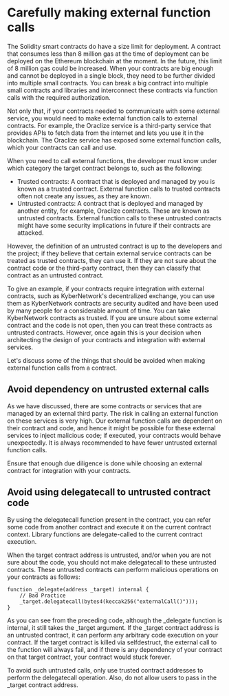 # Carefully making external function calls

The Solidity smart contracts do have a size limit for deployment. A contract that consumes less than 8 million gas at the time of deployment can be deployed on the Ethereum blockchain at the moment. In the future, this limit of 8 million gas could be increased. When your contracts are big enough and cannot be deployed in a single block, they need to be further divided into multiple small contracts. You can break a big contract into multiple small contracts and libraries and interconnect these contracts via function calls with the required authorization.

Not only that, if your contracts needed to communicate with some external service, you would need to make external function calls to external contracts. For example, the Oraclize service is a third-party service that provides APIs to fetch data from the internet and lets you use it in the blockchain. The Oraclize service has exposed some external function calls, which your contracts can call and use.

When you need to call external functions, the developer must know under which category the target contract belongs to, such as the following:

- Trusted contracts: A contract that is deployed and managed by you is known as a trusted contract. External function calls to trusted contracts often not create any issues, as they are known.
- Untrusted contracts: A contract that is deployed and managed by another entity, for example, Oraclize contracts. These are known as untrusted contracts. External function calls to these untrusted contracts might have some security implications in future if their contracts are attacked.

However, the definition of an untrusted contract is up to the developers and the project; if they believe that certain external service contracts can be treated as trusted contracts, they can use it. If they are not sure about the contract code or the third-party contract, then they can classify that contract as an untrusted contract.

To give an example, if your contracts require integration with external contracts, such as KyberNetwork's decentralized exchange, you can use them as KyberNetwork contracts are security audited and have been used by many people for a considerable amount of time. You can take KyberNetwork contracts as trusted. If you are unsure about some external contract and the code is not open, then you can treat these contracts as untrusted contracts. However, once again this is your decision when architecting the design of your contracts and integration with external services.

Let's discuss some of the things that should be avoided when making external function calls from a contract.

## Avoid dependency on untrusted external calls

As we have discussed, there are some contracts or services that are managed by an external third party. The risk in calling an external function on these services is very high. Our external function calls are dependent on their contract and code, and hence it might be possible for these external services to inject malicious code; if executed, your contracts would behave unexpectedly. It is always recommended to have fewer untrusted external function calls.

Ensure that enough due diligence is done while choosing an external contract for integration with your contracts.

## Avoid using delegatecall to untrusted contract code

By using the delegatecall function present in the contract, you can refer some code from another contract and execute it on the current contract context. Library functions are delegate-called to the current contract execution.

When the target contract address is untrusted, and/or when you are not sure about the code, you should not make delegatecall to these untrusted contracts. These untrusted contracts can perform malicious operations on your contracts as follows:

```
function _delegate(address _target) internal {
    // Bad Practice
    _target.delegatecall(bytes4(keccak256("externalCall()")));
}
```

As you can see from the preceding code, although the \_delegate function is internal, it still takes the \_target argument. If the \_target contract address is an untrusted contract, it can perform any arbitrary code execution on your contract. If the target contract is killed via selfdestruct, the external call to the function will always fail, and if there is any dependency of your contract on that target contract, your contract would stuck forever.

To avoid such untrusted calls, only use trusted contract addresses to perform the delegatecall operation. Also, do not allow users to pass in the \_target contract address.
